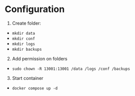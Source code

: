 # Configuration

1. Create folder:

- `mkdir data`
- `mkdir conf`
- `mkdir logs`
- `mkdir backups`

2. Add permission on folders

- `sudo chown -R 13001:13001 /data /logs /conf /backups`

3. Start container

- `docker compose up -d`